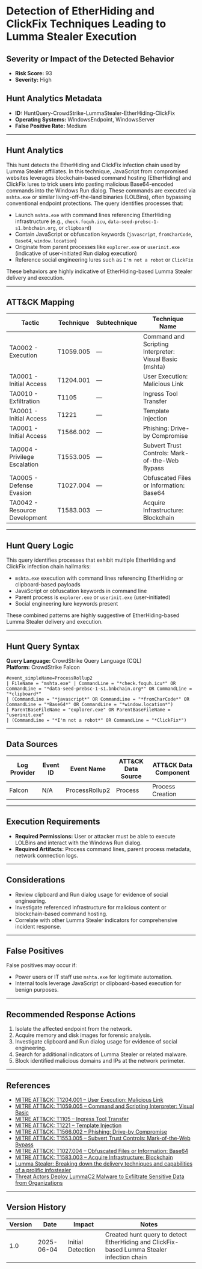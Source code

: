 # Detection of EtherHiding and ClickFix Techniques Leading to Lumma Stealer Execution

## Severity or Impact of the Detected Behavior
- **Risk Score:** 93
- **Severity:** High

## Hunt Analytics Metadata

- **ID:** HuntQuery-CrowdStrike-LummaStealer-EtherHiding-ClickFix
- **Operating Systems:** WindowsEndpoint, WindowsServer
- **False Positive Rate:** Medium

---

## Hunt Analytics

This hunt detects the EtherHiding and ClickFix infection chain used by Lumma Stealer affiliates. In this technique, JavaScript from compromised websites leverages blockchain-based command hosting (EtherHiding) and ClickFix lures to trick users into pasting malicious Base64-encoded commands into the Windows Run dialog. These commands are executed via `mshta.exe` or similar living-off-the-land binaries (LOLBins), often bypassing conventional endpoint protections. The query identifies processes that:

- Launch `mshta.exe` with command lines referencing EtherHiding infrastructure (e.g., `check.foquh.icu`, `data-seed-prebsc-1-s1.bnbchain.org`, or `clipboard`)
- Contain JavaScript or obfuscation keywords (`javascript`, `fromCharCode`, `Base64`, `window.location`)
- Originate from parent processes like `explorer.exe` or `userinit.exe` (indicative of user-initiated Run dialog execution)
- Reference social engineering lures such as `I'm not a robot` or `ClickFix`

These behaviors are highly indicative of EtherHiding-based Lumma Stealer delivery and execution.

---

## ATT&CK Mapping

| Tactic                        | Technique    | Subtechnique | Technique Name                                            |
|------------------------------|--------------|---------------|-----------------------------------------------------------|
| TA0002 - Execution            | T1059.005    | —             | Command and Scripting Interpreter: Visual Basic (mshta)   |
| TA0001 - Initial Access       | T1204.001    | —             | User Execution: Malicious Link                            |
| TA0010 - Exfiltration         | T1105        | —             | Ingress Tool Transfer                                     |
| TA0001 - Initial Access       | T1221        | —             | Template Injection                                        |
| TA0001 - Initial Access       | T1566.002    | —             | Phishing: Drive-by Compromise                             |
| TA0004 - Privilege Escalation | T1553.005    | —             | Subvert Trust Controls: Mark-of-the-Web Bypass            |
| TA0005 - Defense Evasion      | T1027.004    | —             | Obfuscated Files or Information: Base64                   |
| TA0042 - Resource Development | T1583.003    | —             | Acquire Infrastructure: Blockchain                        |

---

## Hunt Query Logic

This query identifies processes that exhibit multiple EtherHiding and ClickFix infection chain hallmarks:

- `mshta.exe` execution with command lines referencing EtherHiding or clipboard-based payloads
- JavaScript or obfuscation keywords in command line
- Parent process is `explorer.exe` or `userinit.exe` (user-initiated)
- Social engineering lure keywords present

These combined patterns are highly suggestive of EtherHiding-based Lumma Stealer delivery and execution.

---

## Hunt Query Syntax

**Query Language:** CrowdStrike Query Language (CQL)  
**Platform:** CrowdStrike Falcon

```fql
#event_simpleName=ProcessRollup2  
| FileName = "mshta.exe" | CommandLine = "*check.foquh.icu*" OR CommandLine = "*data-seed-prebsc-1-s1.bnbchain.org*" OR CommandLine = "*clipboard*"  
| (CommandLine = "*javascript*" OR CommandLine = "*fromCharCode*" OR CommandLine = "*Base64*" OR CommandLine = "*window.location*")  
| ParentBaseFileName = "explorer.exe" OR ParentBaseFileName = "userinit.exe"  
| (CommandLine = "*I'm not a robot*" OR CommandLine = "*ClickFix*")  
```

---

## Data Sources

| Log Provider | Event ID | Event Name       | ATT&CK Data Source  | ATT&CK Data Component  |
|--------------|----------|------------------|---------------------|------------------------|
| Falcon       | N/A      | ProcessRollup2   | Process             | Process Creation       |

---

## Execution Requirements

- **Required Permissions:** User or attacker must be able to execute LOLBins and interact with the Windows Run dialog.
- **Required Artifacts:** Process command lines, parent process metadata, network connection logs.

---

## Considerations

- Review clipboard and Run dialog usage for evidence of social engineering.
- Investigate referenced infrastructure for malicious content or blockchain-based command hosting.
- Correlate with other Lumma Stealer indicators for comprehensive incident response.

---

## False Positives

False positives may occur if:

- Power users or IT staff use `mshta.exe` for legitimate automation.
- Internal tools leverage JavaScript or clipboard-based execution for benign purposes.

---

## Recommended Response Actions

1. Isolate the affected endpoint from the network.
2. Acquire memory and disk images for forensic analysis.
3. Investigate clipboard and Run dialog usage for evidence of social engineering.
4. Search for additional indicators of Lumma Stealer or related malware.
5. Block identified malicious domains and IPs at the network perimeter.

---

## References

- [MITRE ATT&CK: T1204.001 – User Execution: Malicious Link](https://attack.mitre.org/techniques/T1204/001/)
- [MITRE ATT&CK: T1059.005 – Command and Scripting Interpreter: Visual Basic](https://attack.mitre.org/techniques/T1059/005/)
- [MITRE ATT&CK: T1105 – Ingress Tool Transfer](https://attack.mitre.org/techniques/T1105/)
- [MITRE ATT&CK: T1221 – Template Injection](https://attack.mitre.org/techniques/T1221/)
- [MITRE ATT&CK: T1566.002 – Phishing: Drive-by Compromise](https://attack.mitre.org/techniques/T1566/002/)
- [MITRE ATT&CK: T1553.005 – Subvert Trust Controls: Mark-of-the-Web Bypass](https://attack.mitre.org/techniques/T1553/005/)
- [MITRE ATT&CK: T1027.004 – Obfuscated Files or Information: Base64](https://attack.mitre.org/techniques/T1027/004/)
- [MITRE ATT&CK: T1583.003 – Acquire Infrastructure: Blockchain](https://attack.mitre.org/techniques/T1583/003/)
- [Lumma Stealer: Breaking down the delivery techniques and capabilities of a prolific infostealer](https://www.microsoft.com/en-us/security/blog/2025/05/21/lumma-stealer-breaking-down-the-delivery-techniques-and-capabilities-of-a-prolific-infostealer/)
- [Threat Actors Deploy LummaC2 Malware to Exfiltrate Sensitive Data from Organizations](https://www.cisa.gov/news-events/cybersecurity-advisories/aa25-141b)

---

## Version History

| Version | Date       | Impact            | Notes                                                                                      |
|---------|------------|-------------------|--------------------------------------------------------------------------------------------|
| 1.0     | 2025-06-04 | Initial Detection | Created hunt query to detect EtherHiding and ClickFix-based Lumma Stealer infection chain   |

